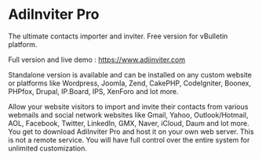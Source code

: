 AdiInviter Pro
===================

The ultimate contacts importer and inviter. Free version for vBulletin platform. 

Full version and live demo  : https://www.adiinviter.com

Standalone version is available and can be installed on any custom website or platforms like Wordpress, Joomla, Zend, CakePHP, CodeIgniter, Boonex, PHPfox, Drupal, IP.Board, IPS, XenForo and lot more.

Allow your website visitors to import and invite their contacts from various webmails and social network websites like Gmail, Yahoo, Outlook/Hotmail, AOL, Facebook, Twitter, LinkedIn, GMX, Naver, iCloud, Daum and lot more. You get to download AdiInviter Pro and host it on your own web server. This is not a remote service. You will have full control over the entire system for unlimited customization.




